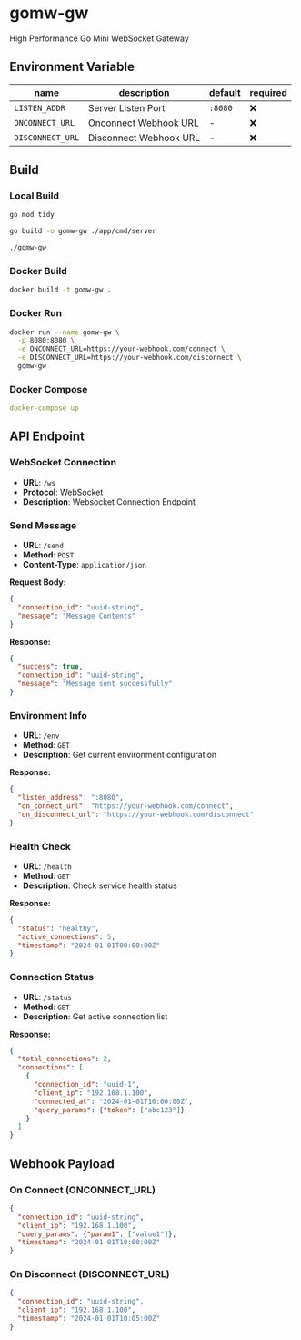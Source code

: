 # gomw-gw

High Performance Go Mini WebSocket Gateway

## Environment Variable

| name | description | default | required |
|--------|------|--------|------|
| `LISTEN_ADDR` | Server Listen Port | `:8080` | ❌ |
| `ONCONNECT_URL` | Onconnect Webhook URL | - | ❌ |
| `DISCONNECT_URL` | Disconnect Webhook URL | - | ❌ |

## Build

### Local Build
```bash
go mod tidy

go build -o gomw-gw ./app/cmd/server

./gomw-gw
```

### Docker Build
```bash
docker build -t gomw-gw .
```

### Docker Run
```bash
docker run --name gomw-gw \
  -p 8080:8080 \
  -e ONCONNECT_URL=https://your-webhook.com/connect \
  -e DISCONNECT_URL=https://your-webhook.com/disconnect \
  gomw-gw
```

### Docker Compose
```yaml
docker-compose up
```

## API Endpoint

### WebSocket Connection
- **URL**: `/ws`
- **Protocol**: WebSocket
- **Description**: Websocket Connection Endpoint

### Send Message
- **URL**: `/send`
- **Method**: `POST`
- **Content-Type**: `application/json`

**Request Body:**
```json
{
  "connection_id": "uuid-string",
  "message": "Message Contents"
}
```

**Response:**
```json
{
  "success": true,
  "connection_id": "uuid-string",
  "message": "Message sent successfully"
}
```

### Environment Info
- **URL**: `/env`
- **Method**: `GET`
- **Description**: Get current environment configuration

**Response:**
```json
{
  "listen_address": ":8080",
  "on_connect_url": "https://your-webhook.com/connect",
  "on_disconnect_url": "https://your-webhook.com/disconnect"
}
```

### Health Check
- **URL**: `/health`
- **Method**: `GET`
- **Description**: Check service health status

**Response:**
```json
{
  "status": "healthy",
  "active_connections": 5,
  "timestamp": "2024-01-01T00:00:00Z"
}
```

### Connection Status
- **URL**: `/status`
- **Method**: `GET`
- **Description**: Get active connection list

**Response:**
```json
{
  "total_connections": 2,
  "connections": [
    {
      "connection_id": "uuid-1",
      "client_ip": "192.168.1.100",
      "connected_at": "2024-01-01T10:00:00Z",
      "query_params": {"token": ["abc123"]}
    }
  ]
}
```

## Webhook Payload

### On Connect (ONCONNECT_URL)
```json
{
  "connection_id": "uuid-string",
  "client_ip": "192.168.1.100",
  "query_params": {"param1": ["value1"]},
  "timestamp": "2024-01-01T10:00:00Z"
}
```

### On Disconnect (DISCONNECT_URL)
```json
{
  "connection_id": "uuid-string",
  "client_ip": "192.168.1.100",
  "timestamp": "2024-01-01T10:05:00Z"
}
```
